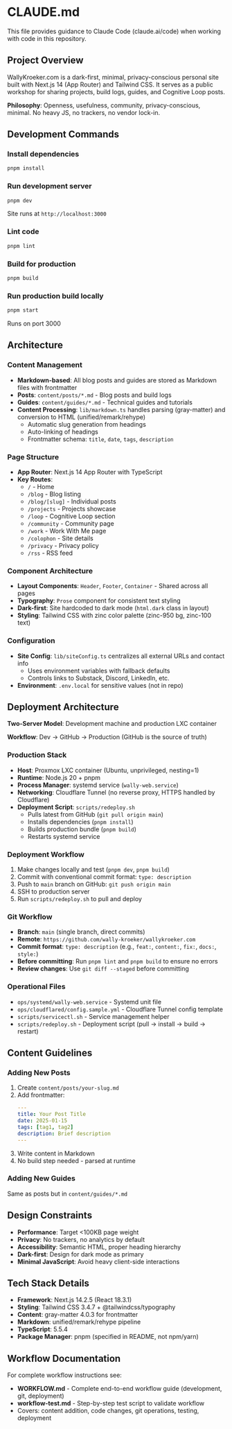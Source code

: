 # CLAUDE.md

This file provides guidance to Claude Code (claude.ai/code) when working with code in this repository.

## Project Overview

WallyKroeker.com is a dark-first, minimal, privacy-conscious personal site built with Next.js 14 (App Router) and Tailwind CSS. It serves as a public workshop for sharing projects, build logs, guides, and Cognitive Loop posts.

**Philosophy**: Openness, usefulness, community, privacy-conscious, minimal. No heavy JS, no trackers, no vendor lock-in.

## Development Commands

### Install dependencies
```bash
pnpm install
```

### Run development server
```bash
pnpm dev
```
Site runs at `http://localhost:3000`

### Lint code
```bash
pnpm lint
```

### Build for production
```bash
pnpm build
```

### Run production build locally
```bash
pnpm start
```
Runs on port 3000

## Architecture

### Content Management
- **Markdown-based**: All blog posts and guides are stored as Markdown files with frontmatter
- **Posts**: `content/posts/*.md` - Blog posts and build logs
- **Guides**: `content/guides/*.md` - Technical guides and tutorials
- **Content Processing**: `lib/markdown.ts` handles parsing (gray-matter) and conversion to HTML (unified/remark/rehype)
  - Automatic slug generation from headings
  - Auto-linking of headings
  - Frontmatter schema: `title`, `date`, `tags`, `description`

### Page Structure
- **App Router**: Next.js 14 App Router with TypeScript
- **Key Routes**:
  - `/` - Home
  - `/blog` - Blog listing
  - `/blog/[slug]` - Individual posts
  - `/projects` - Projects showcase
  - `/loop` - Cognitive Loop section
  - `/community` - Community page
  - `/work` - Work With Me page
  - `/colophon` - Site details
  - `/privacy` - Privacy policy
  - `/rss` - RSS feed

### Component Architecture
- **Layout Components**: `Header`, `Footer`, `Container` - Shared across all pages
- **Typography**: `Prose` component for consistent text styling
- **Dark-first**: Site hardcoded to dark mode (`html.dark` class in layout)
- **Styling**: Tailwind CSS with zinc color palette (zinc-950 bg, zinc-100 text)

### Configuration
- **Site Config**: `lib/siteConfig.ts` centralizes all external URLs and contact info
  - Uses environment variables with fallback defaults
  - Controls links to Substack, Discord, LinkedIn, etc.
- **Environment**: `.env.local` for sensitive values (not in repo)

## Deployment Architecture

**Two-Server Model**: Development machine and production LXC container

**Workflow**: Dev → GitHub → Production (GitHub is the source of truth)

### Production Stack
- **Host**: Proxmox LXC container (Ubuntu, unprivileged, nesting=1)
- **Runtime**: Node.js 20 + pnpm
- **Process Manager**: systemd service (`wally-web.service`)
- **Networking**: Cloudflare Tunnel (no reverse proxy, HTTPS handled by Cloudflare)
- **Deployment Script**: `scripts/redeploy.sh`
  - Pulls latest from GitHub (`git pull origin main`)
  - Installs dependencies (`pnpm install`)
  - Builds production bundle (`pnpm build`)
  - Restarts systemd service

### Deployment Workflow
1. Make changes locally and test (`pnpm dev`, `pnpm build`)
2. Commit with conventional commit format: `type: description`
3. Push to `main` branch on GitHub: `git push origin main`
4. SSH to production server
5. Run `scripts/redeploy.sh` to pull and deploy

### Git Workflow
- **Branch**: `main` (single branch, direct commits)
- **Remote**: `https://github.com/wally-kroeker/wallykroeker.com`
- **Commit format**: `type: description` (e.g., `feat:`, `content:`, `fix:`, `docs:`, `style:`)
- **Before committing**: Run `pnpm lint` and `pnpm build` to ensure no errors
- **Review changes**: Use `git diff --staged` before committing

### Operational Files
- `ops/systemd/wally-web.service` - Systemd unit file
- `ops/cloudflared/config.sample.yml` - Cloudflare Tunnel config template
- `scripts/servicectl.sh` - Service management helper
- `scripts/redeploy.sh` - Deployment script (pull → install → build → restart)

## Content Guidelines

### Adding New Posts
1. Create `content/posts/your-slug.md`
2. Add frontmatter:
   ```yaml
   ---
   title: Your Post Title
   date: 2025-01-15
   tags: [tag1, tag2]
   description: Brief description
   ---
   ```
3. Write content in Markdown
4. No build step needed - parsed at runtime

### Adding New Guides
Same as posts but in `content/guides/*.md`

## Design Constraints

- **Performance**: Target <100KB page weight
- **Privacy**: No trackers, no analytics by default
- **Accessibility**: Semantic HTML, proper heading hierarchy
- **Dark-first**: Design for dark mode as primary
- **Minimal JavaScript**: Avoid heavy client-side interactions

## Tech Stack Details

- **Framework**: Next.js 14.2.5 (React 18.3.1)
- **Styling**: Tailwind CSS 3.4.7 + @tailwindcss/typography
- **Content**: gray-matter 4.0.3 for frontmatter
- **Markdown**: unified/remark/rehype pipeline
- **TypeScript**: 5.5.4
- **Package Manager**: pnpm (specified in README, not npm/yarn)

## Workflow Documentation

For complete workflow instructions see:
- **WORKFLOW.md** - Complete end-to-end workflow guide (development, git, deployment)
- **workflow-test.md** - Step-by-step test script to validate workflow
- Covers: content addition, code changes, git operations, testing, deployment
